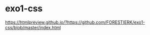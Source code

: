 # exo1-css
https://htmlpreview.github.io/?https://github.com/FORESTIERK/exo1-css/blob/master/index.html
